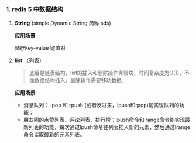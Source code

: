 ### 1.  redis 5 中数据结构

1. **String**  (simple Dynamic String 简称 sds)

   **应用场景**

   储存key-value 键值对

2. **list** （列表）

   > 底层是链表结构，list的插入和删除操作非常块，时间复杂度为O(1)，不像数组结构插入、删除操作需要移动数据。

   **应用场景**

   - 消息队列： lpop 和 rpush (或者反过来，lpush和rpop)能实现队列的功能；
   - 朋友圈的点赞列表、评论列表、排行榜：lpush命令和lrange命令能实现最新列表的功能，每次通过lpush命令往列表插入新的元素，然后通过lrange命令读取最新的元素列表。